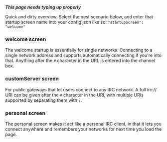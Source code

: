 ***This page needs typing up properly***

Quick and dirty overview. Select the best scenario below, and enter that startup screen name into your config.json like so: `"startupScreen": "welcome"`

### welcome screen
The welcome startup is essentially for single networks. Connecting to a single network address and supports automatically connecting if you're into that. Anything after the `#` character in the URL is entered into the channel box.

### customServer screen
For public gateways that let users connect to any IRC network. A full irc:// URI can be given after the `#` character in the URI, with multiple URIs supported by separating them with `;`.

### personal screen
The personal screen makes it act like a personal IRC client, in that it lets you connect anywhere and remembers your networks for next time you load the page.